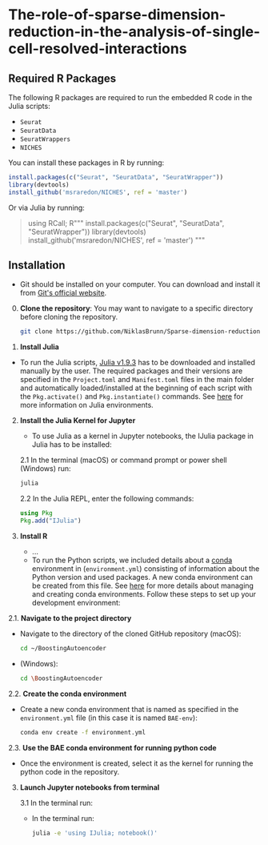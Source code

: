 # The-role-of-sparse-dimension-reduction-in-the-analysis-of-single-cell-resolved-interactions

## Required R Packages

The following R packages are required to run the embedded R code in the Julia scripts:

- `Seurat`
- `SeuratData`
- `SeuratWrappers`
- `NICHES`

You can install these packages in R by running:

```r
install.packages(c("Seurat", "SeuratData", "SeuratWrapper"))
library(devtools)
install_github('msraredon/NICHES', ref = 'master')
```

Or via Julia by running:

> using RCall;
  R"""
  install.packages(c("Seurat", "SeuratData", "SeuratWrapper"))
  library(devtools)
  install_github('msraredon/NICHES', ref = 'master')
  """

  ## Installation
- Git should be installed on your computer. You can download and install it from [Git's official website](https://git-scm.com/downloads).

0. **Clone the repository**:
  You may want to navigate to a specific directory before cloning the repository.
   ```bash
   git clone https://github.com/NiklasBrunn/Sparse-dimension-reduction

1. **Install Julia**
  - To run the Julia scripts, [Julia v1.9.3](#https://julialang.org/downloads/oldreleases/) has to be downloaded and installed manually by the user. The required packages and their versions are specified in the `Project.toml` and `Manifest.toml` files in the main folder and automatically loaded/installed at the beginning of each script with the `Pkg.activate()` and `Pkg.instantiate()` commands. See [here](https://pkgdocs.julialang.org/v1.2/environments/) for more information on Julia environments. 

2. **Install the Julia Kernel for Jupyter**
   - To use Julia as a kernel in Jupyter notebooks, the IJulia package in Julia has to be installed:

   2.1 In the terminal (macOS) or command prompt or power shell (Windows) run:
   
   ```bash
   julia
   ```

   2.2 In the Julia REPL, enter the following commands:

   ```julia
   using Pkg
   Pkg.add("IJulia")
   ```


2. **Install R**
   - ...
   - To run the Python scripts, we included details about a [conda](https://conda.io/projects/conda/en/latest/user-guide/install/index.html) environment in (`environment.yml`) consisting of information about the Python version and used packages. A new conda environment can be created from this file. See [here](https://conda.io/projects/conda/en/latest/user-guide/tasks/manage-environments.html#activating-an-environment) for more details about managing and creating conda environments. Follow these steps to set up your development environment:

2.1. **Navigate to the project directory**
   - Navigate to the directory of the cloned GitHub repository (macOS):
     ```bash
     cd ~/BoostingAutoencoder
     ```
   - (Windows):
     ```bash
     cd \BoostingAutoencoder
     ```
       
2.2. **Create the conda environment**
   - Create a new conda environment that is named as specified in the `environment.yml` file (in this case it is named `BAE-env`):
     ```bash
     conda env create -f environment.yml
     ```

2.3. **Use the BAE conda environment for running python code**
   - Once the environment is created, select it as the kernel for running the python code in the repository.

3. **Launch Jupyter notebooks from terminal**
   
   3.1 In the terminal run:

   - In the terminal run:
     ```bash
     julia -e 'using IJulia; notebook()'
     ```



